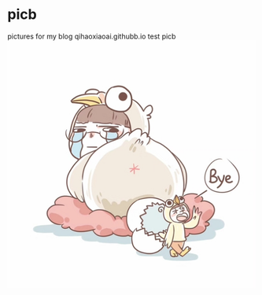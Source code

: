 # picb
pictures for my blog
qihaoxiaoai.githubb.io
test picb
![](https://raw.githubusercontent.com/qihaoxiaoai/picb/master/2022/512.jpeg)

